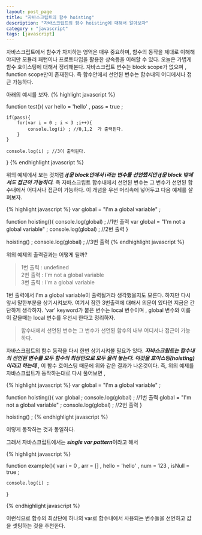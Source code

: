 ```yaml
---
layout: post_page
title: "자바스크립트의 함수 hoisting"
description: "자바스크립트의 함수 hoisting에 대해서 알아보자"
category : "javascript"
tags: [javascript]
---
```


자바스크립트에서 함수가 차지하는 영역은 매우 중요하며, 함수의 동작을 제대로 이해해야지만 모듈러 패턴이나 프로토타입을 활용한 상속등을 이해할 수 있다. 오늘은 가볍게 함수 호이스팅에 대해서 정리해본다. 
자바스크립트 변수는 block scope가 없으며 , function scope만이 존재한다. 즉 함수안에서 선언된 변수는 함수내의 어디에서나 접근 가능하다. 

아래의 예시를 보자.
{% highlight javascript  %}

function test(){
    var hello = 'hello' ,
        pass = true ;
    
    if(pass){
        for(var i = 0 ; i < 3 ;i++){
            console.log(i) ; //0,1,2  가 출력된다.
        }
    }

    console.log(i) ; //3이 출력된다.
} 
{% endhighlight javascript %}

위의 예제에서 보는 것처럼 ***if문 block안에서 i라는 변수를 선언했지만 if문 block 밖에서도 접근이 가능하다.*** 즉 자바스크립트 함수내에서 선언된 변수는 그 변수가 선언된 함수내에서 어디서나 접근이 가능하다. 이 개념을 우선 머리속에 넣어두고 다음 예제를 살펴보자. 

{% highlight javascript  %}
var global = "I'm a global variable" ; 

function hoisting(){ 
    console.log(global) ; //1번 출력
    var global  = "I'm not a global variable" ;
    console.log(global) ; //2번 출력
} 

hoisting() ; 
console.log(global) ; //3번 출력
{% endhighlight javascript %}

위의 예제의 출력결과는 어떻게 될까? 

>1번 출력 : undefined <br/>
>2번 출력 : I\'m not a global variable<br/>
>3번 출력 : I\'m a global variable

1번 출력에서 I\'m a global variable이 출력될거라 생각했을지도 모른다. 하지만 다시 앞서 말한부분을 상기시켜보자. 
여기서 잠깐 3번출력에 대해서 의문이 있다면 지금은 간단하게 생각하자. \'var\' keyword가 붙은 변수는 local 변수이며 , global 변수와 이름이 같을때는 local 변수를 우선시 한다고 정리하자.

>함수내에서 선언된 변수는 그 변수가 선언된 함수의 내부 어디서나 접근이 가능하다.

자바스크립트의 함수 동작을 다시 한번 상기시켜볼 필요가 있다. ***자바스크립트는 함수내의 선언된 변수를 모두 함수의 최상단으로 모두 올려 놓는다. 이것을 호이스팅(hoisting)이라고 하는데*** , 이 함수 호이스팅 때문에 위와 같은 결과가 나온것이다. 
즉, 위의 예제를 자바스크립트가 동작하는대로 다시 풀어보면 , 

{% highlight javascript  %}
var global = "I'm a global variable" ; 

function hoisting(){ 
    var global ; 
    console.log(global) ; //1번 출력
    global  = "I'm not a global variable" ;
    console.log(global) ; //2번 출력
} 

hoisting() ; 
{% endhighlight javascript %}

이렇게 동작하는 것과 동일하다. 

그래서 자바스크립트에서는 ***single var pattern***이라고 해서 

{% highlight javascript  %}

function example(){ 
    var i = 0 , 
        arr = [] ,
        hello = 'hello' ,
        num = 123 ,
        isNull = true ; 

    console.log(i) ; 
} 

{% endhighlight javascript %}

이런식으로 함수의 최상단에 하나의 var로 함수내에서 사용되는 변수들을 선언하고 값을 셋팅하는 것을 추천한다.
